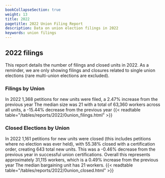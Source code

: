 ```yaml
---
bookCollapseSection: true
weight: 13
title: 2022
pagetitle: 2022 Union Filing Report
description: Data on union election filings in 2022
keywords: union filings
---
```


## 2022 filings

This report details the number of filings and closed units in 2022. As a reminder, we are only showing filings and closures related to single union elections (rare multi-union elections are excluded).

### Filings by Union
In 2022 1,368 petitions for new units were filed, a 2.47% increase from the previous year The median size was 21 with a total of 63,360 workers across all units, a -15.44% decrease from the previous year
{{< readtable table="/tables/reports/2022/0union_filings.html" >}}

### Closed Elections by Union
In 2022 1,161 petitions for new units were closed (this includes petitions where no election was ever held), with 55.38% closed with a certification order, creating 643 total new units. This was a -0.46% decrease from the previous year in successful union certifications. Overall this represents approximately 31,115 workers, which is a 0.49% increase from the previous year The median bargaining unit has 21 workers.
{{< readtable table="/tables/reports/2022/0union_closed.html" >}}
